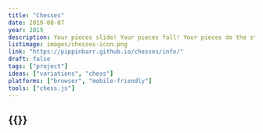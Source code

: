 ```yaml
---
title: "Chesses"
date: 2019-08-07
year: 2019
description: Your pieces slide! Your pieces fall! Your pieces do the strangest things! It’s chesses unlike the chess you normally chess! Bet you can’t chess just one!
listimage: images/chesses-icon.png
link: "https://pippinbarr.github.io/chesses/info/"
draft: false
tags: ["project"]
ideas: ["variations", "chess"]
platforms: ["browser", "mobile-friendly"]
tools: ["chess.js"]
---
```


## {{<param title >}}
